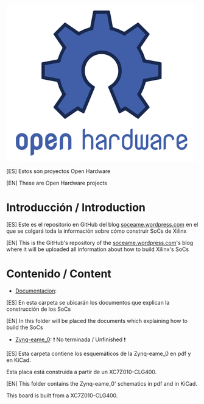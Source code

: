 ![Open Hardware](/logo-open-hardware.png)

[ES] Estos son proyectos Open Hardware 

[EN] These are Open Hardware projects

# Introducción / Introduction

[ES] Este es el repositorio en GitHub del blog [soceame.wordpress.com](http://soceame.wordpress.com) en el que se colgará toda la información sobre cómo construir SoCs de Xilinx 

[EN] This is the GitHub's repository of the [soceame.wordpress.com](https://soceame.wordpress.com)'s blog where it will be uploaded all information about how to build Xilinx's SoCs

# Contenido / Content

- [Documentacion](/Documentacion): 

[ES] En esta carpeta se ubicarán los documentos que explican la construcción de los SoCs 

[EN] In this folder will be placed the documents which explaining how to build the SoCs

- [Zynq-eame_0](/Zynq-eame_0): ❗ No terminada / Unfinished ❗

[ES] Esta carpeta contiene los esquemáticos de la Zynq-eame_0 en pdf y en KiCad.

Esta placa está construida a partir de un XC7Z010-CLG400.

[EN] This folder contains the Zynq-eame_0' schematics in pdf and in KiCad.

This board is built from a XC7Z010-CLG400.

